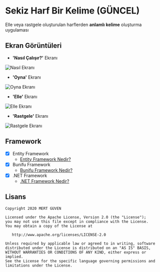 # Sekiz Harf Bir Kelime (GÜNCEL)

Elle veya rastgele oluşturulan harflerden **anlamlı kelime** oluşturma uygulaması

## Ekran Görüntüleri
* **'Nasıl Çalışır?'** Ekranı

![Nasıl Ekranı](https://i.imgyukle.com/2020/04/29/ryJ8Iq.png)
* **'Oyna'** Ekranı

![Oyna Ekranı](https://i.imgyukle.com/2020/04/29/ryQ7eR.png)
* **'Elle'** Ekranı

![Elle Ekranı](https://i.imgyukle.com/2020/04/29/ryrcHI.png)
* **'Rastgele'** Ekranı

![Rastgele Ekranı](https://i.imgyukle.com/2020/04/29/ryrmct.png)

## Framework
- [x] Entity Framework
  * [Entity Framework Nedir?](https://www.entityframeworktutorial.net/what-is-entityframework.aspx)
- [x] Bunifu Framework
  * [Bunifu Framework Nedir?](https://bunifuframework.com/about-us/)
- [x] .NET Framework
  * [.NET Framework Nedir?](https://dotnet.microsoft.com/learn/dotnet/what-is-dotnet-framework)
  
## Lisans

    Copyright 2020 MERT GÜVEN

    Licensed under the Apache License, Version 2.0 (the "License");
    you may not use this file except in compliance with the License.
    You may obtain a copy of the License at

       http://www.apache.org/licenses/LICENSE-2.0

    Unless required by applicable law or agreed to in writing, software
    distributed under the License is distributed on an "AS IS" BASIS,
    WITHOUT WARRANTIES OR CONDITIONS OF ANY KIND, either express or implied.
    See the License for the specific language governing permissions and
    limitations under the License.
